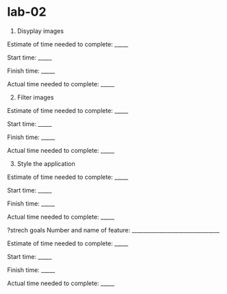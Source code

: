# lab-02

1. Disyplay images

Estimate of time needed to complete: _____

Start time: _____

Finish time: _____

Actual time needed to complete: _____


2. Filter images

Estimate of time needed to complete: _____

Start time: _____

Finish time: _____

Actual time needed to complete: _____

3. Style the application

Estimate of time needed to complete: _____

Start time: _____

Finish time: _____

Actual time needed to complete: _____

?strech goals
Number and name of feature: ________________________________

Estimate of time needed to complete: _____

Start time: _____

Finish time: _____

Actual time needed to complete: _____